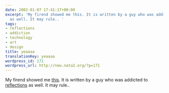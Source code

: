 ```yaml
---
date: 2002-01-07 17:41:17+00:00
excerpt: 'My firend showed me this. It is written by a guy who was addicted to reflections
  as well. It may rule.. '
tags:
- reflections
- addiction
- technology
- art
- design
title: yeaaaa
translationKey: yeaaaa
wordpress_id: 171
wordpress_url: http://new.nata2.org/?p=171
---
```


My firend showed me <a href="http://www.silverspaceship.com/chromatron/">this</a>. It is written by a guy who was addicted to <a href="http://www.input-entertainment.de/laser">reflections</a> as well. It may rule..